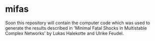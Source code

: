 # mifas
Soon this repository will contain the computer code which was used to generate the results described in 'Minimal Fatal Shocks in Multistable Complex Networks' by Lukas Halekotte and Ulrike Feudel.
